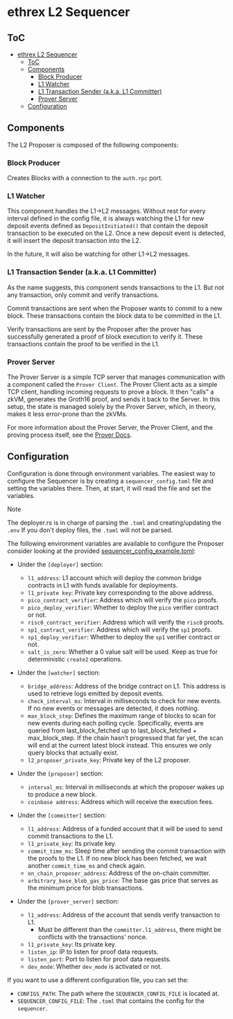 # ethrex L2 Sequencer

## ToC

- [ethrex L2 Sequencer](#ethrex-l2-sequencer)
  - [ToC](#toc)
  - [Components](#components)
    - [Block Producer](#block-producer)
    - [L1 Watcher](#l1-watcher)
    - [L1 Transaction Sender (a.k.a. L1 Committer)](#l1-transaction-sender-aka-l1-committer)
    - [Prover Server](#prover-server)
  - [Configuration](#configuration)

## Components

The L2 Proposer is composed of the following components:

### Block Producer

Creates Blocks with a connection to the `auth.rpc` port.

### L1 Watcher

This component handles the L1->L2 messages. Without rest for every interval defined in the config file, it is always watching the L1 for new deposit events defined as `DepositInitiated()` that contain the deposit transaction to be executed on the L2. Once a new deposit event is detected, it will insert the deposit transaction into the L2.

In the future, it will also be watching for other L1->L2 messages.

### L1 Transaction Sender (a.k.a. L1 Committer)

As the name suggests, this component sends transactions to the L1. But not any transaction, only commit and verify transactions.

Commit transactions are sent when the Proposer wants to commit to a new block. These transactions contain the block data to be committed in the L1.

Verify transactions are sent by the Proposer after the prover has successfully generated a proof of block execution to verify it. These transactions contain the proof to be verified in the L1.

### Prover Server

The Prover Server is a simple TCP server that manages communication with a component called the `Prover Client`. The Prover Client acts as a simple TCP client, handling incoming requests to prove a block. It then "calls" a zkVM, generates the Groth16 proof, and sends it back to the Server. In this setup, the state is managed solely by the Prover Server, which, in theory, makes it less error-prone than the zkVMs.

For more information about the Prover Server, the Prover Client, and the proving process itself, see the [Prover Docs](./prover.md).

## Configuration

Configuration is done through environment variables. The easiest way to configure the Sequencer is by creating a `sequencer_config.toml` file and setting the variables there. Then, at start, it will read the file and set the variables.

> [!NOTE]
> The deployer.rs is in charge of parsing the `.toml` and creating/updating the `.env`
> If you don't deploy files, the `.toml` will not be parsed.

The following environment variables are available to configure the Proposer consider looking at the provided [sequencer_config_example.toml](../configs/sequencer_config_example.toml):

<!-- NOTE: Mantain the sections in the same order as present in [sequencer_config_example.toml](../configs/sequencer_config_example.toml). -->

- Under the `[deployer]` section:

  - `l1_address`: L1 account which will deploy the common bridge contracts in L1 with funds available for deployments.
  - `l1_private key`: Private key corresponding to the above address.
  - `pico_contract_verifier`: Address which will verify the `pico` proofs.
  - `pico_deploy_verifier`: Whether to deploy the `pico` verifier contract or not.
  - `risc0_contract_verifier`: Address which will verify the `risc0` proofs.
  - `sp1_contract_verifier`: Address which will verify the `sp1` proofs.
  - `sp1_deploy_verifier`: Whether to deploy the `sp1` verifier contract or not.
  - `salt_is_zero`: Whether a 0 value salt will be used. Keep as true for deterministic `create2` operations.

- Under the `[watcher]` section:

  - `bridge_address`: Address of the bridge contract on L1. This address is used to retrieve logs emitted by deposit events.
  - `check_interval_ms`: Interval in milliseconds to check for new events. If no new events or messages are detected, it does nothing.
  - `max_block_step`: Defines the maximum range of blocks to scan for new events during each polling cycle. Specifically, events are queried from last_block_fetched up to last_block_fetched + max_block_step. If the chain hasn’t progressed that far yet, the scan will end at the current latest block instead. This ensures we only query blocks that actually exist.
  - `l2_proposer_private_key`: Private key of the L2 proposer. 

- Under the `[proposer]` section:

  - `interval_ms`: Interval in milliseconds at which the proposer wakes up to produce a new block.
  - `coinbase address`: Address which will receive the execution fees.

- Under the `[committer]` section:

  - `l1_address`: Address of a funded account that it will be used to send commit transactions to the L1.
  - `l1_private_key`: Its private key.
  - `commit_time_ms`: Sleep time after sending the commit transaction with the proofs to the L1. If no new block has been fetched, we wait another `commit_time_ms` and check again.
  - `on_chain_proposer_address`: Address of the on-chain committer.
  - `arbitrary_base_blob_gas_price`: The base gas price that serves as the minimum price for blob transactions.

- Under the `[prover_server]` section:

  - `l1_address`: Address of the account that sends verify transaction to L1.
    - Must be different than the `committer.l1_address`, there might be conflicts with the transactions' nonce.
  - `l1_private_key`: Its private key.
  - `listen_ip`: IP to listen for proof data requests.
  - `listen_port`: Port to listen for proof data requests.
  - `dev_mode`: Whether `dev_mode` is activated or not.

If you want to use a different configuration file, you can set the:

- `CONFIGS_PATH`: The path where the `SEQUENCER_CONFIG_FILE` is located at.
- `SEQUENCER_CONFIG_FILE`: The `.toml` that contains the config for the `sequencer`.
